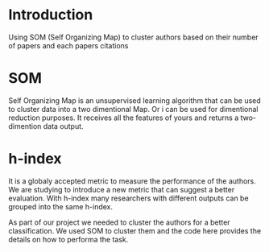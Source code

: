 # Introduction
Using SOM (Self Organizing Map) to cluster authors based on their number of papers and each papers citations

# SOM
Self Organizing Map is an unsupervised learning algorithm that can be used to cluster data into a two dimentional Map.
Or i can be used for dimentional reduction purposes. It receives all the features of yours and returns a two-dimention data output.

# h-index
It is a globaly accepted metric to measure the performance of the authors.
We are studying to introduce a new metric that can suggest a better evaluation.
With h-index many researchers with different outputs can be grouped into the same h-index.

As part of our project we needed to cluster the authors for a better classification.
We used SOM to cluster them and the code here provides the details on how to performa the task.

